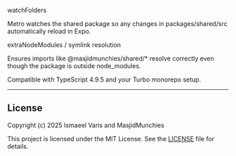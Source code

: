 watchFolders

Metro watches the shared package so any changes in packages/shared/src automatically reload in Expo.

extraNodeModules / symlink resolution

Ensures imports like @masjidmunchies/shared/* resolve correctly even though the package is outside node_modules.

Compatible with TypeScript 4.9.5 and your Turbo monorepo setup.

---

## License

Copyright (c) 2025 Ismaeel Varis and MasjidMunchies  

This project is licensed under the MIT License. See the [LICENSE](../../LICENSE) file for details.
